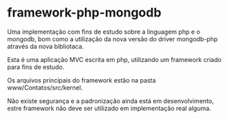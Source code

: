 # framework-php-mongodb

Uma implementação com fins de estudo sobre a linguagem php e o mongodb, bom como
a utilização da nova versão do driver mongodb-php através da nova bibliotaca.

Esta é uma aplicação MVC escrita em php, utilizando um framework criado para fins de estudo.

Os arquivos principais do framework estão na pasta www/Contatos/src/kernel.

Não existe segurança e a padronização ainda está em desenvolvimento, estre framework não
deve ser utilizado em implementação real alguma.
